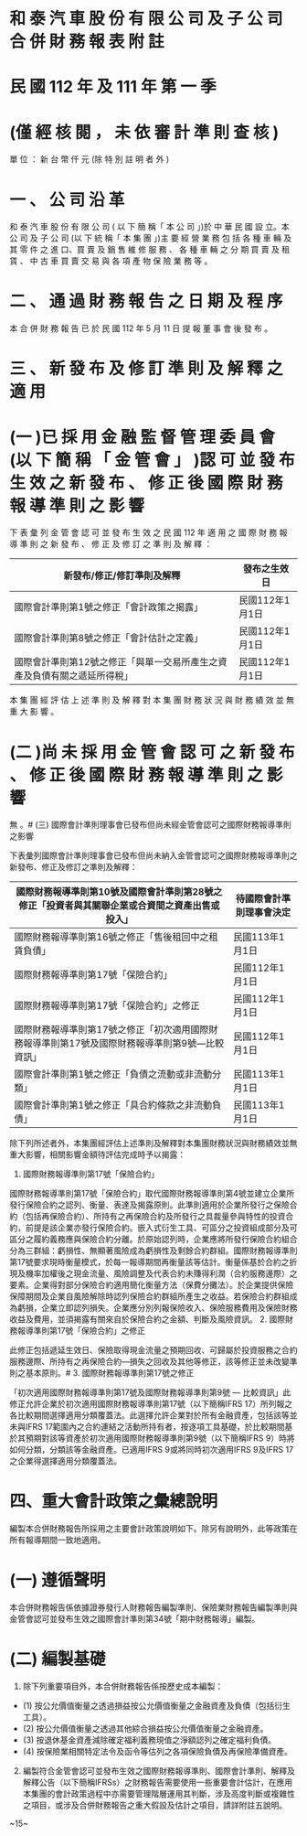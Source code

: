 # 和 泰 汽 車 股 份 有 限 公 司 及 子 公 司 合 併 財 務 報 表 附 註

# 民 國 112 年 及 111 年 第 一 季

# (僅 經 核 閱 ， 未 依 審 計 準 則 查 核 )

單 位 ： 新 台 幣 仟 元 (除 特 別 註 明 者 外 )

# 一 、 公 司 沿 革

和 泰 汽 車 股 份 有 限 公 司 ( 以 下 簡 稱「 本 公 司 」)於 中 華 民 國 設 立。本 公 司 及 子 公 司 (以 下 統 稱「 本 集 團 」)主 要 經 營 業 務 包 括 各 種 車 輛 及 其 零 件 之 進 口、買 賣 及 銷 售 維 修 服 務 、 各 種 車 輛 之 分 期 買 賣 及 租 賃 、 中 古 車 買 賣 交 易 與 各 項 產 物 保 險 業 務 等 。

# 二 、 通 過 財 務 報 告 之 日 期 及 程 序

本 合 併 財 務 報 告 已 於 民 國 112 年 5 月 11 日 提 報 董 事 會 後 發 布 。

# 三 、 新 發 布 及 修 訂 準 則 及 解 釋 之 適 用

# (一 )已 採 用 金 融 監 督 管 理 委 員 會 (以 下 簡 稱 「 金 管 會 」 )認 可 並 發 布 生 效 之 新 發 布 、 修 正 後 國 際 財 務 報 導 準 則 之 影 響

下 表 彙 列 金 管 會 認 可 並 發 布 生 效 之 民 國 112 年 適 用 之 國 際 財 務 報 導 準 則 之 新 發 布 、 修 正 及 修 訂 之 準 則 及 解 釋 ：

|新發布/修正/修訂準則及解釋|發布之生效日|
|---|---|
|國際會計準則第1號之修正「會計政策之揭露」|民國112年1月1日|
|國際會計準則第8號之修正「會計估計之定義」|民國112年1月1日|
|國際會計準則第12號之修正「與單一交易所產生之資產及負債有關之遞延所得稅」|民國112年1月1日|

本 集 團 經 評 估 上 述 準 則 及 解 釋 對 本 集 團 財 務 狀 況 與 財 務 績 效 並 無 重 大 影 響 。

# (二 )尚 未 採 用 金 管 會 認 可 之 新 發 布 、 修 正 後 國 際 財 務 報 導 準 則 之 影 響

無 。# (三) 國際會計準則理事會已發布但尚未經金管會認可之國際財務報導準則之影響

下表彙列國際會計準則理事會已發布但尚未納入金管會認可之國際財務報導準則之新發布、修正及修訂之準則及解釋：

|國際財務報導準則第10號及國際會計準則第28號之修正「投資者與其關聯企業或合資間之資產出售或投入」|待國際會計準則理事會決定|
|---|---|
|國際財務報導準則第16號之修正「售後租回中之租賃負債」|民國113年1月1日|
|國際財務報導準則第17號「保險合約」|民國112年1月1日|
|國際財務報導準則第17號「保險合約」之修正|民國112年1月1日|
|國際財務報導準則第17號之修正「初次適用國際財務報導準則第17號及國際財務報導準則第9號—比較資訊」|民國112年1月1日|
|國際會計準則第1號之修正「負債之流動或非流動分類」|民國113年1月1日|
|國際會計準則第1號之修正「具合約條款之非流動負債」|民國113年1月1日|

除下列所述者外，本集團經評估上述準則及解釋對本集團財務狀況與財務績效並無重大影響，相關影響金額待評估完成時予以揭露：

1. 國際財務報導準則第17號「保險合約」

國際財務報導準則第17號「保險合約」取代國際財務報導準則第4號並建立企業所發行保險合約之認列、衡量、表達及揭露原則。此準則適用於企業所發行之保險合約（包括再保險合約）、所持有之再保險合約及所發行之具裁量參與特性的投資合約，前提是該企業亦發行保險合約。嵌入式衍生工具、可區分之投資組成部分及可區分之履約義務應與保險合約分離。於原始認列時，企業應將所發行保險合約組合分為三群組：虧損性、無顯著風險成為虧損性及剩餘合約群組。國際財務報導準則第17號要求現時衡量模式，於每一報導期間再衡量該等估計。衡量係基於合約之折現及機率加權後之現金流量、風險調整及代表合約未賺得利潤（合約服務邊際）之要素。企業得對部分保險合約適用簡化衡量方法（保費分攤法）。於企業提供保險保障期間及企業自風險解除時認列保險合約群組所產生之收益。若保險合約群組成為虧損，企業立即認列損失。企業應分別列報保險收入、保險服務費用及保險財務收益及費用，並須揭露有關來自於保險合約之金額、判斷及風險資訊。
2. 國際財務報導準則第17號「保險合約」之修正

此修正包括遞延生效日、保險取得現金流量之預期回收、可歸屬於投資服務之合約服務邊際、所持有之再保險合約—損失之回收及其他等修正，該等修正並未改變準則之基本原則。# 3. 國際財務報導準則第17號之修正

「初次適用國際財務報導準則第17號及國際財務報導準則第9號 — 比較資訊」此修正允許企業於初次適用國際財務報導準則第17號（以下簡稱IFRS 17）所列報之各比較期間選擇適用分類覆蓋法。此選擇允許企業對於所有金融資產，包括該等並未與IFRS 17範圍內之合約連結之活動所持有者，按逐項工具基礎，於比較期間基於其預期對該等資產於初次適用國際財務報導準則第9號（以下簡稱IFRS 9）時將如何分類，分類該等金融資產。已適用IFRS 9或將同時初次適用IFRS 9及IFRS 17之企業得選擇適用分類覆蓋法。

# 四、重大會計政策之彙總說明

編製本合併財務報告所採用之主要會計政策說明如下。除另有說明外，此等政策在所有報導期間一致地適用。

# (一) 遵循聲明

本合併財務報告係依據證券發行人財務報告編製準則、保險業財務報告編製準則與金管會認可並發布生效之國際會計準則第34號「期中財務報導」編製。

# (二) 編製基礎

1. 除下列重要項目外，本合併財務報告係按歷史成本編製：

- (1) 按公允價值衡量之透過損益按公允價值衡量之金融資產及負債（包括衍生工具）。
- (2) 按公允價值衡量之透過其他綜合損益按公允價值衡量之金融資產。
- (3) 按退休基金資產減除確定福利義務現值之淨額認列之確定福利負債。
- (4) 按保險業相關特定法令及函令等估列之各項保險負債及再保險準備資產。

2. 編製符合金管會認可並發布生效之國際財務報導準則、國際會計準則、解釋及解釋公告（以下簡稱IFRSs）之財務報告需要使用一些重要會計估計，在應用本集團的會計政策過程中亦需要管理階層運用其判斷，涉及高度判斷或複雜性之項目，或涉及合併財務報告之重大假設及估計之項目，請詳附註五說明。

~15~